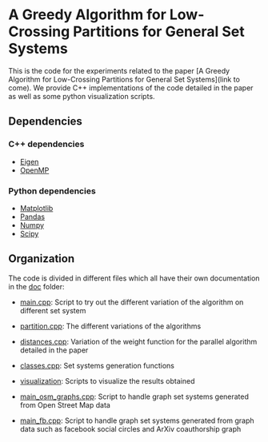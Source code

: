 # A Greedy Algorithm for Low-Crossing Partitions for General Set Systems

This is the code for the experiments related to the paper [A Greedy Algorithm for Low-Crossing Partitions for General Set Systems](link to come). We provide C++ implementations of the code detailed in the paper as well as some python visualization scripts.

## Dependencies

### C++ dependencies

- [Eigen](https://eigen.tuxfamily.org/index.php?title=Main_Page)
- [OpenMP](https://www.openmp.org/)

### Python dependencies

- [Matplotlib](https://matplotlib.org/)
- [Pandas](https://pandas.pydata.org/)
- [Numpy](https://numpy.org/)
- [Scipy](https://scipy.org/)

## Organization

The code is divided in different files which all have their own documentation in the [doc](./doc) folder:

- [main.cpp](./doc/main.md): Script to try out the different variation of the algorithm on different set system
- [partition.cpp](./doc/partition.md): The different variations of the algorithms
- [distances.cpp](./doc/distance.md): Variation of the weight function for the parallel algorithm detailed in the paper
- [classes.cpp](./doc/classes.md): Set systems generation functions
- [visualization](./doc/visualization.md): Scripts to visualize the results obtained

- [main_osm_graphs.cpp](./doc/main_osm_graphs.md): Script to handle graph set systems generated from Open Street Map data
- [main_fb.cpp](./doc/main_fb.md): Script to handle graph set systems generated from graph data such as facebook social circles and ArXiv coauthorship graph
